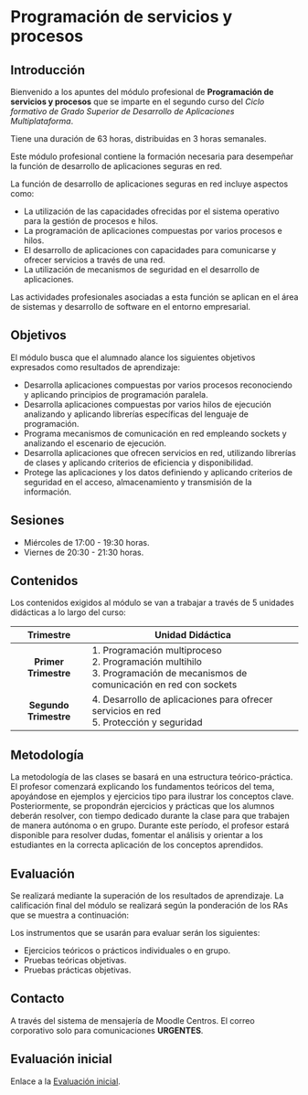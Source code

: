 # Programación de servicios y procesos

## Introducción

Bienvenido a los apuntes del módulo profesional de **Programación de servicios y procesos** que se imparte en el segundo curso del *Ciclo formativo de Grado Superior de Desarrollo de Aplicaciones Multiplataforma*.

Tiene una duración de 63 horas, distribuidas en 3 horas semanales.

Este módulo profesional contiene la formación necesaria para desempeñar la función de desarrollo de aplicaciones seguras en red.

La función de desarrollo de aplicaciones seguras en red incluye aspectos como:

* La utilización de las capacidades ofrecidas por el sistema operativo para la gestión de procesos e hilos.
* La programación de aplicaciones compuestas por varios procesos e hilos.
* El desarrollo de aplicaciones con capacidades para comunicarse y ofrecer servicios a través de una red.
* La utilización de mecanismos de seguridad en el desarrollo de aplicaciones.

Las actividades profesionales asociadas a esta función se aplican en el área de sistemas y desarrollo de software en el entorno empresarial.

## Objetivos

El módulo busca que el alumnado alance los siguientes objetivos expresados como resultados de aprendizaje:

* Desarrolla aplicaciones compuestas por varios procesos reconociendo y aplicando principios de programación paralela.
* Desarrolla aplicaciones compuestas por varios hilos de ejecución analizando y aplicando librerías específicas del lenguaje de programación.
* Programa mecanismos de comunicación en red empleando sockets y analizando el escenario de ejecución.
* Desarrolla aplicaciones que ofrecen servicios en red, utilizando librerías de clases y aplicando criterios de eficiencia y disponibilidad.
* Protege las aplicaciones y los datos definiendo y aplicando criterios de seguridad en el acceso, almacenamiento y transmisión de la información.

## Sesiones

* Miércoles de 17:00 - 19:30 horas.
* Viernes de 20:30 - 21:30 horas.

## Contenidos

Los contenidos exigidos al módulo se van a trabajar a través de 5 unidades didácticas a lo largo del curso:

| Trimestre | Unidad Didáctica |
|:-------------: | ---------------------- |
| **Primer Trimestre** | 1. Programación multiproceso<br>2. Programación multihilo<br>3. Programación de mecanismos de comunicación en red con sockets |
| **Segundo Trimestre**| 4. Desarrollo de aplicaciones para ofrecer servicios en red<br>5. Protección y seguridad |

## Metodología

La metodología de las clases se basará en una estructura teórico-práctica. El profesor comenzará explicando los fundamentos teóricos del tema, apoyándose en ejemplos y ejercicios tipo para ilustrar los conceptos clave. Posteriormente, se propondrán ejercicios y prácticas que los alumnos deberán resolver, con tiempo dedicado durante la clase para que trabajen de manera autónoma o en grupo. Durante este período, el profesor estará disponible para resolver dudas, fomentar el análisis y orientar a los estudiantes en la correcta aplicación de los conceptos aprendidos.

## Evaluación

Se realizará mediante la superación de los resultados de aprendizaje. La calificación final del módulo se realizará según la ponderación de los RAs que se muestra a continuación:

Los instrumentos que se usarán para evaluar serán los siguientes:

* Ejercicios teóricos o prácticos individuales o en grupo.
* Pruebas teóricas objetivas.
* Pruebas prácticas objetivas.

## Contacto

A través del sistema de mensajería de Moodle Centros. El correo corporativo solo para comunicaciones **URGENTES**.

## Evaluación inicial

Enlace a la [Evaluación inicial](https://forms.gle/bBzSfkZmCHm88hN4A).